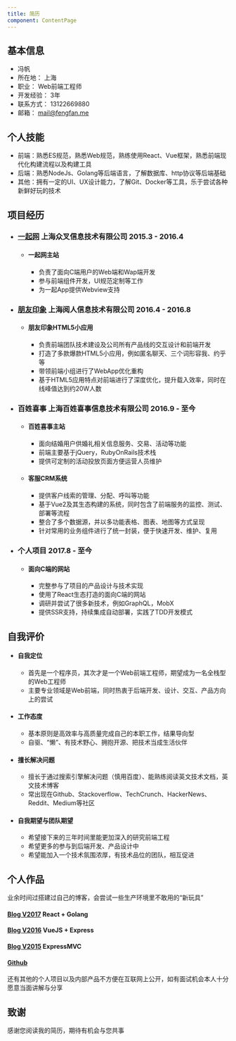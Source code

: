 ```yaml
---
title: 简历
component: ContentPage
---
```

## 基本信息

- 冯帆
- 所在地： 上海
- 职业： Web前端工程师
- 开发经验： 3年
- 联系方式： 13122669880
- 邮箱： mail@fengfan.me

## 个人技能

- 前端：熟悉ES规范，熟悉Web规范，熟练使用React、Vue框架，熟悉前端现代化构建流程以及构建工具
- 后端：熟悉NodeJs、Golang等后端语言，了解数据库、http协议等后端基础
- 其他：拥有一定的UI、UX设计能力，了解Git、Docker等工具，乐于尝试各种新鲜好玩的技术

## 项目经历

- ### [一起网](http://yiqixxx.com) 上海众叉信息技术有限公司 2015.3 - 2016.4
  - #### 一起网主站
    - 负责了面向C端用户的Web端和Wap端开发
    - 参与前端组件开发，UI规范定制等工作
    - 为一起App提供Webview支持
- ### [朋友印象](http://pyyx.com) 上海阅人信息技术有限公司 2016.4 - 2016.8
  - #### 朋友印象HTML5小应用
    - 负责前端团队技术建设及公司所有产品线的交互设计和前端开发
    - 打造了多款爆款HTML5小应用，例如匿名聊天、三个词形容我、约乎等
    - 带领前端小组进行了WebApp优化重构
    - 基于HTML5应用特点对前端进行了深度优化，提升载入效率，同时在线峰值达到约20W人数
- ### 百姓喜事 上海百姓喜事信息技术有限公司 2016.9 - 至今
  - #### 百姓喜事主站
    - 面向结婚用户供婚礼相关信息服务、交易、活动等功能
    - 前端主要基于jQuery，RubyOnRails技术栈
    - 提供可定制的活动投放页面方便运营人员维护
  - #### 客服CRM系统
    - 提供客户线索的管理、分配、呼叫等功能
    - 基于Vue2及其生态构建的系统，同时包含了前端服务的监控、测试、部署等流程
    - 整合了多个数据源，并以多功能表格、图表、地图等方式呈现
    - 针对常用的业务组件进行了统一封装，便于快速开发、维护、复用
- ### 个人项目 2017.8 - 至今
  - #### 面向C端的网站
    - 完整参与了项目的产品设计与技术实现
    - 使用了React生态打造的面向C端的网站
    - 调研并尝试了很多新技术，例如GraphQL，MobX
    - 提供SSR支持，持续集成自动部署，实践了TDD开发模式

## 自我评价
  - #### 自我定位
    - 首先是一个程序员，其次才是一个Web前端工程师，期望成为一名全栈型的Web工程师
    - 主要专业领域是Web前端，同时热衷于后端开发、设计、交互、产品方向上的尝试
  - #### 工作态度
    - 基本原则是高效率与高质量完成自己的本职工作，结果导向型
    - 自驱、“懒”、有技术野心、拥抱开源、把技术当成生活伙伴
  - #### 擅长解决问题
    - 擅长于通过搜索引擎解决问题（慎用百度）、能熟练阅读英文技术文档，英文技术博客
    - 常出现在Github、Stackoverflow、TechCrunch、HackerNews、Reddit、Medium等社区
  - #### 自我期望与团队期望
    - 希望接下来的三年时间里能更加深入的研究前端工程
    - 希望更多的参与到后端开发、产品设计中
    - 希望能加入一个技术氛围浓厚，有技术品位的团队，相互促进

## 个人作品

业余时间过搭建过自己的博客，会尝试一些生产环境里不敢用的“新玩具”

#### [Blog V2017](http://oct16.cn) React + Golang
#### [Blog V2016](http://b.fengfan.me) VueJS + Express
#### [Blog V2015](http://fengfan.me/v1) ExpressMVC
#### [Github](http://github.com/oct16)

还有其他的个人项目以及内部产品不方便在互联网上公开，如有面试机会本人十分愿意当面讲解与分享

## 致谢
感谢您阅读我的简历，期待有机会与您共事
